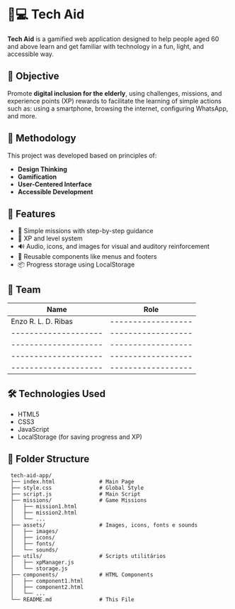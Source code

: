 # 🧓💻 Tech Aid

**Tech Aid** is a gamified web application designed to help people aged 60 and above learn and get familiar with technology in a fun, light, and accessible way.

## 🎯 Objective

Promote **digital inclusion for the elderly**, using challenges, missions, and experience points (XP) rewards to facilitate the learning of simple actions such as: using a smartphone, browsing the internet, configuring WhatsApp, and more.

## 🧠 Methodology

This project was developed based on principles of:
- **Design Thinking**
- **Gamification**
- **User-Centered Interface**
- **Accessible Development**

## 🚀 Features

- 📖 Simple missions with step-by-step guidance  
- 🌟 XP and level system  
- 🔊 Audio, icons, and images for visual and auditory reinforcement  
- 🧩 Reusable components like menus and footers  
- 📦 Progress storage using LocalStorage  

## 👥 Team

| Name                 | Role               |
|----------------------|--------------------|
| Enzo R. L. D. Ribas  | ------------------ |
| -------------------- | ------------------ |
| -------------------- | ------------------ |
| -------------------- | ------------------ |
| -------------------- | ------------------ |

## 🛠️ Technologies Used

- HTML5  
- CSS3  
- JavaScript  
- LocalStorage (for saving progress and XP)  

## 📁 Folder Structure
```
 tech-aid-app/
 ├── index.html              # Main Page
 ├── style.css               # Global Style
 ├── script.js               # Main Script
 ├── missions/               # Game Missions
 │   ├── mission1.html
 │   ├── mission2.html
 │   └── ...
 ├── assets/                 # Images, icons, fonts e sounds
 │   ├── images/
 │   ├── icons/
 │   ├── fonts/
 │   └── sounds/
 ├── utils/                  # Scripts utilitários
 │   ├── xpManager.js
 │   └── storage.js
 ├── components/             # HTML Components
 │   ├── component1.html
 │   ├── component2.html
 │   └── ...
 └── README.md               # This File
 ```